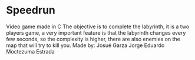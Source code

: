 # Speedrun
Video game made in C The objective is to complete the labyrinth, it is a two players game, a very important feature is that the labyrinth changes every few seconds, so the complexity is higher, there are also enemies on the map that will try to kill you.
Made by:
Josué Garza 
Jorge Eduardo Moctezuma Estrada
